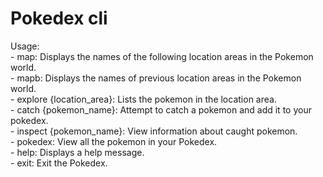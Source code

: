 # Pokedex cli
Usage:  
\- map: Displays the names of the following location areas in the Pokemon world.  
\- mapb: Displays the names of previous location areas in the Pokemon world.  
\- explore {location_area}: Lists the pokemon in the location area.  
\- catch {pokemon_name}: Attempt to catch a pokemon and add it to your pokedex.  
\- inspect {pokemon_name}: View information about caught pokemon.  
\- pokedex: View all the pokemon in your Pokedex.  
\- help: Displays a help message.  
\- exit: Exit the Pokedex.  
